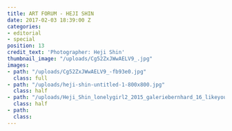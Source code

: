 ```yaml
---
title: ART FORUM - HEJI SHIN
date: 2017-02-03 18:39:00 Z
categories:
- editorial
- special
position: 13
credit_text: 'Photographer: Heji Shin'
thumbnail_image: "/uploads/Cg52ZxJWwAELV9_.jpg"
images:
- path: "/uploads/Cg52ZxJWwAELV9_-fb93e0.jpg"
  class: full
- path: "/uploads/heji-shin-untitled-1-800x800.jpg"
  class: half
- path: "/uploads/Heji_Shin_lonelygirl2_2015_galeriebernhard_16_likeyou.jpg"
  class: half
- path: 
  class: 
---
```


